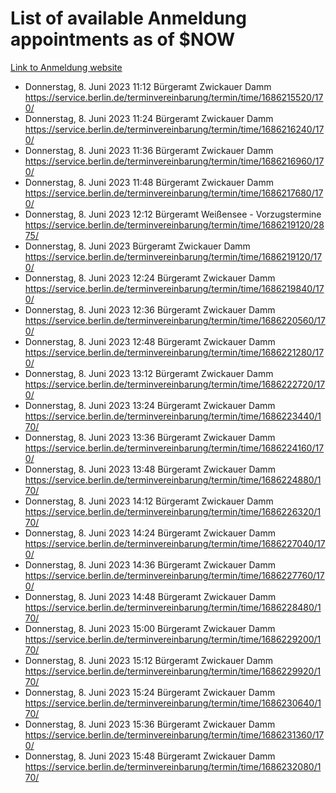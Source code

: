 # List of available Anmeldung appointments as of $NOW
[Link to Anmeldung website](https://service.berlin.de/terminvereinbarung/termin/tag.php?termin=1&anliegen[]=120686&dienstleisterlist=122210,122217,327316,122219,327312,122227,327314,122231,327346,122243,327348,122254,122252,329742,122260,329745,122262,329748,122271,327278,122273,327274,122277,327276,330436,122280,327294,122282,327290,122284,327292,122291,327270,122285,327266,122286,327264,122296,327268,150230,329760,122297,327286,122294,327284,122312,329763,122314,329775,122304,327330,122311,327334,122309,327332,317869,122281,327352,122279,329772,122283,122276,327324,122274,327326,122267,329766,122246,327318,122251,327320,122257,327322,122208,327298,122226,327300&herkunft=http%3A%2F%2Fservice.berlin.de%2Fdienstleistung%2F120686%2F)
- Donnerstag, 8. Juni 2023 11:12 Bürgeramt Zwickauer Damm https://service.berlin.de/terminvereinbarung/termin/time/1686215520/170/
- Donnerstag, 8. Juni 2023 11:24 Bürgeramt Zwickauer Damm https://service.berlin.de/terminvereinbarung/termin/time/1686216240/170/
- Donnerstag, 8. Juni 2023 11:36 Bürgeramt Zwickauer Damm https://service.berlin.de/terminvereinbarung/termin/time/1686216960/170/
- Donnerstag, 8. Juni 2023 11:48 Bürgeramt Zwickauer Damm https://service.berlin.de/terminvereinbarung/termin/time/1686217680/170/
- Donnerstag, 8. Juni 2023 12:12 Bürgeramt Weißensee - Vorzugstermine https://service.berlin.de/terminvereinbarung/termin/time/1686219120/2875/
- Donnerstag, 8. Juni 2023  Bürgeramt Zwickauer Damm https://service.berlin.de/terminvereinbarung/termin/time/1686219120/170/
- Donnerstag, 8. Juni 2023 12:24 Bürgeramt Zwickauer Damm https://service.berlin.de/terminvereinbarung/termin/time/1686219840/170/
- Donnerstag, 8. Juni 2023 12:36 Bürgeramt Zwickauer Damm https://service.berlin.de/terminvereinbarung/termin/time/1686220560/170/
- Donnerstag, 8. Juni 2023 12:48 Bürgeramt Zwickauer Damm https://service.berlin.de/terminvereinbarung/termin/time/1686221280/170/
- Donnerstag, 8. Juni 2023 13:12 Bürgeramt Zwickauer Damm https://service.berlin.de/terminvereinbarung/termin/time/1686222720/170/
- Donnerstag, 8. Juni 2023 13:24 Bürgeramt Zwickauer Damm https://service.berlin.de/terminvereinbarung/termin/time/1686223440/170/
- Donnerstag, 8. Juni 2023 13:36 Bürgeramt Zwickauer Damm https://service.berlin.de/terminvereinbarung/termin/time/1686224160/170/
- Donnerstag, 8. Juni 2023 13:48 Bürgeramt Zwickauer Damm https://service.berlin.de/terminvereinbarung/termin/time/1686224880/170/
- Donnerstag, 8. Juni 2023 14:12 Bürgeramt Zwickauer Damm https://service.berlin.de/terminvereinbarung/termin/time/1686226320/170/
- Donnerstag, 8. Juni 2023 14:24 Bürgeramt Zwickauer Damm https://service.berlin.de/terminvereinbarung/termin/time/1686227040/170/
- Donnerstag, 8. Juni 2023 14:36 Bürgeramt Zwickauer Damm https://service.berlin.de/terminvereinbarung/termin/time/1686227760/170/
- Donnerstag, 8. Juni 2023 14:48 Bürgeramt Zwickauer Damm https://service.berlin.de/terminvereinbarung/termin/time/1686228480/170/
- Donnerstag, 8. Juni 2023 15:00 Bürgeramt Zwickauer Damm https://service.berlin.de/terminvereinbarung/termin/time/1686229200/170/
- Donnerstag, 8. Juni 2023 15:12 Bürgeramt Zwickauer Damm https://service.berlin.de/terminvereinbarung/termin/time/1686229920/170/
- Donnerstag, 8. Juni 2023 15:24 Bürgeramt Zwickauer Damm https://service.berlin.de/terminvereinbarung/termin/time/1686230640/170/
- Donnerstag, 8. Juni 2023 15:36 Bürgeramt Zwickauer Damm https://service.berlin.de/terminvereinbarung/termin/time/1686231360/170/
- Donnerstag, 8. Juni 2023 15:48 Bürgeramt Zwickauer Damm https://service.berlin.de/terminvereinbarung/termin/time/1686232080/170/
